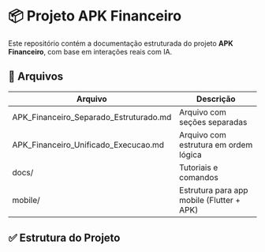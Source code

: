 # 📦 Projeto APK Financeiro

Este repositório contém a documentação estruturada do projeto **APK Financeiro**, com base em interações reais com IA.

## 📁 Arquivos

| Arquivo                              | Descrição                                 |
|-------------------------------------|-------------------------------------------|
| APK_Financeiro_Separado_Estruturado.md | Arquivo com seções separadas              |
| APK_Financeiro_Unificado_Execucao.md | Arquivo com estrutura em ordem lógica     |
| docs/                               | Tutoriais e comandos                      |
| mobile/                             | Estrutura para app mobile (Flutter + APK) |

## ✅ Estrutura do Projeto

